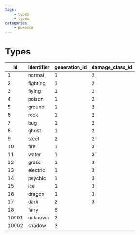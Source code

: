 ```yaml
---
tags:
    - types
    - types
categories:
    - pokemon
---
```


# Types

|  id   | identifier | generation_id | damage_class_id |
|-------|------------|---------------|-----------------|
| 1     | normal     | 1             | 2               |
| 2     | fighting   | 1             | 2               |
| 3     | flying     | 1             | 2               |
| 4     | poison     | 1             | 2               |
| 5     | ground     | 1             | 2               |
| 6     | rock       | 1             | 2               |
| 7     | bug        | 1             | 2               |
| 8     | ghost      | 1             | 2               |
| 9     | steel      | 2             | 2               |
| 10    | fire       | 1             | 3               |
| 11    | water      | 1             | 3               |
| 12    | grass      | 1             | 3               |
| 13    | electric   | 1             | 3               |
| 14    | psychic    | 1             | 3               |
| 15    | ice        | 1             | 3               |
| 16    | dragon     | 1             | 3               |
| 17    | dark       | 2             | 3               |
| 18    | fairy      | 6             |                 |
| 10001 | unknown    | 2             |                 |
| 10002 | shadow     | 3             |                 |
